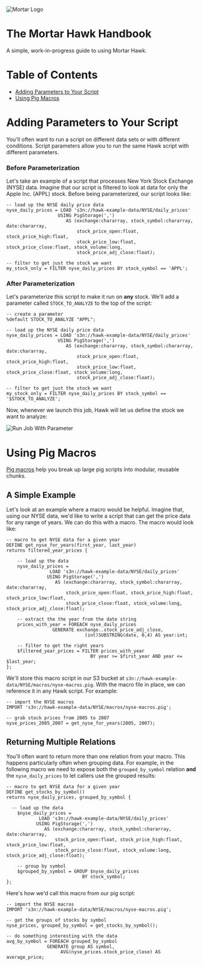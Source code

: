 ![Mortar Logo](https://github.com/mortardata/handbook/raw/master/assets/mortar_logo_type.png)

# The Mortar Hawk Handbook

A simple, work-in-progress guide to using Mortar Hawk.  


# Table of Contents

* [Adding Parameters to Your Script](#parameters)
* [Using Pig Macros](#macros)

<a name='parameters'></a>
# Adding Parameters to Your Script


You'll often want to run a script on different data sets or with different conditions.  Script parameters allow you to run the same Hawk script with different parameters.

 
### Before Parameterization

Let's take an example of a script that processes New York Stock Exchange (NYSE) data.  Imagine that our script is filtered to look at data for only the Apple Inc. (APPL) stock.  Before being parameterized, our script looks like:

    -- load up the NYSE daily price data    
	nyse_daily_prices = LOAD 's3n://hawk-example-data/NYSE/daily_prices' 
                       USING PigStorage(',')
                          AS (exchange:chararray, stock_symbol:chararray, date:chararray, 
                              stock_price_open:float, stock_price_high:float,
                              stock_price_low:float, stock_price_close:float, stock_volume:long,
                              stock_price_adj_close:float);

    -- filter to get just the stock we want
    my_stock_only = FILTER nyse_daily_prices BY stock_symbol == 'APPL';


### After Parameterization

Let's parameterize this script to make it run on **any** stock.  We'll add a parameter called `STOCK_TO_ANALYZE` to the top of the script:

	-- create a parameter
	%default STOCK_TO_ANALYZE "APPL";
	
    -- load up the NYSE daily price data    
	nyse_daily_prices = LOAD 's3n://hawk-example-data/NYSE/daily_prices' 
                       USING PigStorage(',')
                          AS (exchange:chararray, stock_symbol:chararray, date:chararray, 
                              stock_price_open:float, stock_price_high:float,
                              stock_price_low:float, stock_price_close:float, stock_volume:long,
                              stock_price_adj_close:float);

    -- filter to get just the stock we want
    my_stock_only = FILTER nyse_daily_prices BY stock_symbol == '$STOCK_TO_ANALYZE';

Now, whenever we launch this job, Hawk will let us define the stock we want to analyze:

![Run Job With Parameter](https://github.com/mortardata/handbook/raw/master/assets/parameters/run_job_with_parameter.png)

<a name='macros'></a>
# Using Pig Macros

[Pig macros](http://ofps.oreilly.com/titles/9781449302641/advanced_pig_latin.html#macros) help you break up large pig scripts into modular, reusable chunks.

## A Simple Example
Let's look at an example where a macro would be helpful.  Imagine that, using our NYSE data, we'd like to write a script that can get the price data for any range of years.  We can do this with a macro.  The macro would look like:

	-- macro to get NYSE data for a given year
	DEFINE get_nyse_for_years(first_year, last_year)
	returns filtered_year_prices {
		
		-- load up the data
		nyse_daily_prices = 
		            LOAD 's3n://hawk-example-data/NYSE/daily_prices' 
                   USING PigStorage(',') 
                      AS (exchange:chararray, stock_symbol:chararray, date:chararray, 
                          stock_price_open:float, stock_price_high:float, stock_price_low:float,
                          stock_price_close:float, stock_volume:long, stock_price_adj_close:float);
        
        -- extract the the year from the date string
        prices_with_year = FOREACH nyse_daily_prices 
                     GENERATE exchange..stock_price_adj_close,
                                 (int)SUBSTRING(date, 0,4) AS year:int;
        
        -- filter to get the right years
        $filtered_year_prices = FILTER prices_with_year
        					       BY year >= $first_year AND year <= $last_year;
	};

We'll store this macro script in our S3 bucket at `s3n://hawk-example-data/NYSE/macros/nyse-macros.pig`.  With the macro file in place, we can reference it in any Hawk script.  For example:

	-- import the NYSE macros
	IMPORT 's3n://hawk-example-data/NYSE/macros/nyse-macros.pig';

	-- grab stock prices from 2005 to 2007
	nyse_prices_2005_2007 = get_nyse_for_years(2005, 2007);


## Returning Multiple Relations

You'll often want to return more than one relation from your macro. This happens particularly often when grouping data.  For example, in the following macro we need to expose both the `grouped_by_symbol` relation **and** the `nyse_daily_prices` to let callers use the grouped results:

	-- macro to get NYSE data for a given year
	DEFINE get_stocks_by_symbol()
	returns nyse_daily_prices, grouped_by_symbol {
	
      -- load up the data
    	$nyse_daily_prices = 
                LOAD 's3n://hawk-example-data/NYSE/daily_prices' 
               USING PigStorage(',') 
                  AS (exchange:chararray, stock_symbol:chararray, date:chararray, 
                      stock_price_open:float, stock_price_high:float, stock_price_low:float,
                      stock_price_close:float, stock_volume:long, stock_price_adj_close:float);
    
        -- group by symbol
        $grouped_by_symbol = GROUP $nyse_daily_prices
                                BY stock_symbol;
    };

Here's how we'd call this macro from our pig script:

	-- import the NYSE macros
	IMPORT 's3n://hawk-example-data/NYSE/macros/nyse-macros.pig';

	-- get the groups of stocks by symbol
	nyse_prices, grouped_by_symbol = get_stocks_by_symbol();
	
	-- do something interesting with the data
	avg_by_symbol = FOREACH grouped_by_symbol
				   GENERATE group AS symbol,
				   	    AVG(nyse_prices.stock_price_close) AS average_price;




